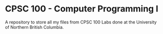 CPSC 100 - Computer Programming I
=======

A repository to store all my files from CPSC 100 Labs done at the University of Northern British Columbia.
